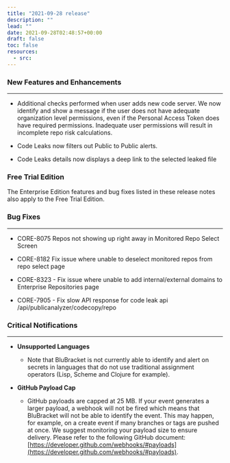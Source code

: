 ```yaml
---
title: "2021-09-28 release"
description: ""
lead: ""
date: 2021-09-28T02:48:57+00:00
draft: false
toc: false
resources:
  - src:
---
```


### New Features and Enhancements
---------------------------------

* Additional checks performed when user adds new code server. We now identify and show a message if the user does not have adequate organization level permissions, even if the Personal Access Token does have required permissions. Inadequate user permissions will result in incomplete repo risk calculations.

* Code Leaks now filters out Public to Public alerts.

* Code Leaks details now displays a deep link to the selected leaked file

### Free Trial Edition

The Enterprise Edition features and bug fixes listed in these release notes also apply to the Free Trial Edition.

### Bug Fixes
-------------

* CORE-8075 Repos not showing up right away in Monitored Repo Select Screen

* CORE-8182 Fix issue where unable to deselect monitored repos from repo select page

* CORE-8323 - Fix issue where unable to add internal/external domains to Enterprise Repositories page

* CORE-7905 - Fix slow API response for code leak api /api/publicanalyzer/codecopy/repo

### Critical Notifications
--------------------------

* **Unsupported Languages**

  * Note that BluBracket is not currently able to identify and alert on secrets in languages that do not use traditional assignment operators (Lisp, Scheme and Clojure for example).

* **GitHub Payload Cap**

  * GitHub payloads are capped at 25 MB. If your event generates a larger payload, a webhook will not be fired which means that BluBracket will not be able to identify the event. This may happen, for example, on a create event if many branches or tags are pushed at once. We suggest monitoring your payload size to ensure delivery. Please refer to the following GitHub document: [https://developer.github.com/webhooks/#payloads](https://developer.github.com/webhooks/#payloads).
